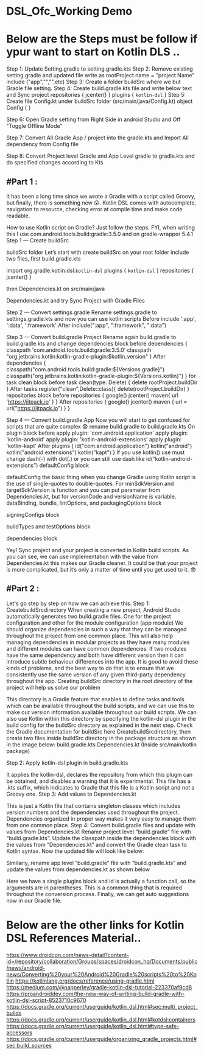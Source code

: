 # DSL_Ofc_Working Demo



# Below are the Steps must be follow if ypur want to start on Kotlin DLS ..

Step 1: Update Setting.gradle to setting.gradle.kts
Step 2: Remove existing setting.gradle and updated file write as rootProject.name = "project Name" include ("app","","",etc)
Step 3: Create a folder buildSrc where we but Gradle file setting.
Step 4: Create build.gradle.kts file and write below text and Sync project
		repositories {
			jcenter()
		}
		plugins {
			`kotlin-dsl`
		}
Step 5: Create file Config.kt under buildSrc folder (src/main/java/Config.kt) 
			object Config
			{
			}
			
Step 6: Open Gradle setting from Right Side in android Studio and Off "Toggle Offline Mode"

Step 7: Convert All Gradle App / project into the gradle.kts and Import All dependency from Config file

Step 8: Convert Project level Gradle and App Level gradle to gradle.kts and do specified changes according to Kts


#Part 1 :
------------------------------------------------------------------------------------------------
It has been a long time since we wrote a Gradle with a script called Groovy, but finally, there is something new 😮.
Kotlin DSL comes with autocomplete, navigation to resource, checking error at compile time and make code readable. 

How to use Kotlin script on Gradle? Just follow the steps.
FYI, when writing this I use com.android.tools.build:gradle:3.5.0 and on gradle-wrapper 5.4.1
Step 1 — Create buildSrc

buildSrc folder
Let’s start with create buildSrc on your root folder include two files, first build.gradle.kts

import org.gradle.kotlin.dsl.`kotlin-dsl`
plugins {
    `kotlin-dsl`
}
repositories {
    jcenter()
}

then Dependencies.kt on src/main/java

Dependencies.kt
and try Sync Project with Gradle Files

Step 2 — Convert settings.gradle
Rename settings.gradle to settings.gradle.kts and now you can use kotlin scripts
Before
include ':app', ':data', ':framework'
After
include(":app", ":framework", ":data")


Step 3 — Convert build.gradle Project
Rename again build.gradle to build.gradle.kts and change dependencies block before
dependencies {
    classpath 'com.android.tools.build:gradle:3.5.0'
    classpath "org.jetbrains.kotlin:kotlin-gradle-plugin:$kotlin_version"
}
After
dependencies {
    classpath("com.android.tools.build:gradle:${Versions.gradle}")
    classpath("org.jetbrains.kotlin:kotlin-gradle-plugin:${Versions.kotlin}")
}
for task clean block before
task clean(type: Delete) {
    delete rootProject.buildDir
}
After
tasks.register("clean",Delete::class){
    delete(rootProject.buildDir)
}
repositories block before
repositories {
    google()
    jcenter()
    maven{ url 'https://jitpack.io' }
}
After
repositories {
    google()
    jcenter()
    maven { url = uri("https://jitpack.io") }
}


Step 4 — Convert build.gradle App
Now you will start to get confused for scripts that are quite complex 😨 rename build.gradle to build.gradle.kts
On plugin block before
apply plugin: 'com.android.application'
apply plugin: 'kotlin-android'
apply plugin: 'kotlin-android-extensions'
apply plugin: 'kotlin-kapt'
After
plugins {
    id("com.android.application")
    kotlin("android")
    kotlin("android.extensions")
    kotlin("kapt")
}
If you use kotlin() use must change dash(-) with dot(.) or you can still use dash like id(“kotlin-android-extensions”)
defaultConfig block

defaultConfig
the basic thing when you change Gradle using Kotlin script is the use of single-quotes to double-quotes. For minSdkVersion and targetSdkVersion is function and you can put parameter from Dependencies.kt, but for versionCode and versionName is variable.
dataBinding, bundle, lintOptions, and packagingOptions block

signingConfigs block

buildTypes and testOptions block

dependencies block

Yey! Sync project and your project is converted in Kotlin build scripts. As you can see, we can use implementation with the value from Dependencies.kt this makes our Gradle cleaner.
It could be that your project is more complicated, but it’s only a matter of time until you get used to it. 😎


#Part 2 :
-----------------------------------------------------------------------------------------------

 Let's go step by step on how we can achieve this.
Step 1: CreatebuildSrcdirectory
When creating a new project, Android Studio automatically generates two build.gradle files. One for the project configuration and other for the module configuration (app module)
We should organize dependencies in such a way that they can be managed throughout the project from one common place. This will also help managing dependencies in modular projects as they have many modules and different modules can have common dependencies. If two modules have the same dependency and both have different version then it can introduce subtle behaviour differences into the app. It is good to avoid these kinds of problems, and the best way to do that is to ensure that we consistently use the same version of any given third-party dependency throughout the app.
Creating buildSrc directory in the root directory of the project will help us solve our problem

This directory is a Gradle feature that enables to define tasks and tools which can be available throughout the build scripts, and we can use this to make our version information available throughout our build scripts. We can also use Kotlin within this directory by specifying the kotlin-dsl plugin in the build config for the buildSrc directory as explained in the next step.
Check the Gradle documentation for buildSrc here
CreatebuildSrcdirectory, then create two files inside buildSrc directory in the package structure as shown in the image below:
build.gradle.kts
Dependencies.kt (Inside src/main/kotlin package)

Step 2: Apply kotlin-dsl plugin in build.gradle.kts

It applies the kotlin-dsl, declares the repository from which this plugin can be obtained, and disables a warning that it is experimental.
This file has a .kts suffix, which indicates to Gradle that this file is a Kotlin script and not a Groovy one.
Step 3: Add values to Dependencies.kt

This is just a Kotlin file that contains singleton classes which includes version numbers and the dependencies used throughout the project. Dependencies organized in proper way makes it very easy to manage them from one common place.
Step 4: Convert build.gradle files and update with values from Dependencies.kt
Rename project level “build.gradle” file with “build.gradle.kts”. Update the classpath inside the dependencies block with the values from “Dependencies.kt” and convert the Gradle clean task to Kotlin syntax. Now the updated file will look like below:

Similarly, rename app level “build.gradle” file with “build.gradle.kts” and update the values from dependencies.kt as shown below

Here we have a single plugins block and id is actually a function call, so the arguments are in parentheses. This is a common thing that is required throughout the conversion process.
Finally, we can get auto suggestions now in our Gradle file.


# Below are the other links for Kotlin DSL References Material..

https://www.droidcon.com/news-detail?content-id=/repository/collaboration/Groups/spaces/droidcon_hq/Documents/public/news/android-news/Converting%20your%20Android%20Gradle%20scripts%20to%20Kotlin
https://kotlinlang.org/docs/reference/using-gradle.html
https://medium.com/@napperley/gradle-kotlin-dsl-tutorial-223370af9cd8
https://proandroiddev.com/the-new-way-of-writing-build-gradle-with-kotlin-dsl-script-8523710c9670
https://docs.gradle.org/current/userguide/kotlin_dsl.html#sec:multi_project_builds
https://docs.gradle.org/current/userguide/kotlin_dsl.html#kotdsl:containers
https://docs.gradle.org/current/userguide/kotlin_dsl.html#type-safe-accessors
https://docs.gradle.org/current/userguide/organizing_gradle_projects.html#sec:build_sources
